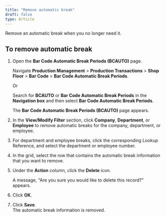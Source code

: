 ```yaml
---
title: "Remove automatic break"
draft: false
type: Article
---
```


Remove an automatic break when you no longer need it.

## To remove automatic break

1. Open the **Bar Code Automatic Break Periods (BCAUTO)** page.

    Navigate **Production Management** > **Production Transactions** > **Shop Floor** > **Bar Code** > **Bar Code Automatic Break Periods**.

    Or

    Search for **BCAUTO** or **Bar Code Automatic Break Periods** in the **Navigation box** and then select **Bar Code Automatic Break Periods**.

    The **Bar Code Automatic Break Periods (BCAUTO)** page appears.

2. In the **View/Modify Filter** section, click **Company**, **Department**, or **Employee** to remove automatic breaks for the company, department, or employee.

3. For department and employee breaks, click the corresponding Lookup Reference, and select the department or employee number.

4. In the grid, select the row that contains the automatic break information that you want to remove.

5. Under the **Action** column, click the **Delete** icon.

    A message, "Are you sure you would like to delete this record?" appears.

6. Click **OK**.

7. Click **Save**. <br> The automatic break information is removed.

​